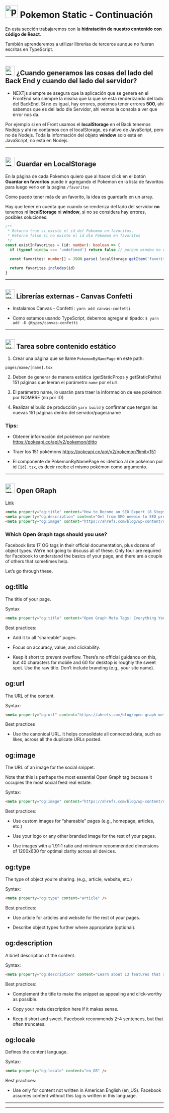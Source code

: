 # <img width="40" height="40" src="https://img.icons8.com/cute-clipart/40/pokemon.png" alt="pokemon"/>  Pokemon Static - Continuación

En esta sección trabajaremos con la **hidratación de nuestro contenido con código de React**.

También aprenderemos a utilizar librerías de terceros aunque no fueran escritas en TypeScript.

---

## <img width="30" height="30" src="https://img.icons8.com/emoji/30/memo-emoji.png" alt="memo emoji"/> ¿Cuando generamos las cosas del lado del Back End y cuando del lado del servidor?

- NEXTjs siempre se asegura que la aplicación que se genera en el FrontEnd sea siempre la misma que la que se esta renderizando del lado del BackEnd. Si no es igual, hay errores, podemos tener errores **500**, ahi sabemos que es del lado dle Servidor, ahi vemos la consola a ver que error nos da.

Por ejemplo si en el Front usamos el **localStorage** en el Back tenemos Nodejs y ahi no contamos con el localStorage, es nativo de JavaScript, pero no de Nodejs. Toda la información del objeto **window** solo está en JavaScript, no está en Nodejs.

---

## <img width="30" height="30" src="https://img.icons8.com/emoji/30/memo-emoji.png" alt="memo emoji"/> Guardar en LocalStorage

En la página de cada Pokemon quiero que al hacer click en el botón **Guardar en favoritos** puede ir agregando el Pokemon en la lista de favoritos para luego verlo en la pagina `/favorites`

Como puedo tener más de un favorito, la idea es guardarlo en un array.

Hay que tener en cuenta que cuando se renderiza del lado del servidor **no** tenemos ni **localStorage** ni **window**, si no se considera hay errores, posibles soluciones:

```TypeScript
/**
 * Retorna true si existe el id del Pokemon en favoritos.
 * Retorna false si no existe el id dle Pokemon en favoritos
 */
const existInFavorites = (id: number): boolean => {
  if (typeof window === 'undefined') return false // porque window no esta en Nodejs

  const favorites: number[] = JSON.parse( localStorage.getItem('favorites') || '[]')

  return favorites.includes(id)
}
```

---

## <img width="30" height="30" src="https://img.icons8.com/emoji/30/memo-emoji.png" alt="memo emoji"/>  Librerías externas - Canvas Confetti

- Instalamos Canvas - Confetti : `yarn add canvas-confetti`
  
- Como estamos usando TypeScript, debemos agregar el tipado: `$ yarn add -D @types/canvas-confetti`
  
---


## <img width="30" height="30" src="https://img.icons8.com/emoji/30/memo-emoji.png" alt="memo emoji"/>   Tarea sobre contenido estático

1. Crear una página que se llame ```PokemonByNamePage``` en este path:
```
pages/name/[name].tsx
```

2. Deben de generar de manera estática (getStaticProps y getStaticPaths) 151 páginas que leeran el parámetro ```name``` por el url.

3. El parámetro name, lo usarán para traer la información de ese pokémon por NOMBRE (no por ID)

4. Realizar el build de producción ```yarn build``` y confirmar que tengan las nuevas 151 páginas dentro del servidor/pages/name


### Tips:
* Obtener información del pokémon por nombre:
https://pokeapi.co/api/v2/pokemon/ditto

* Traer los 151 pokémons
https://pokeapi.co/api/v2/pokemon?limit=151

* El componente de PokemonByNamePage es idéntico al de pokémon por id ```[id].tsx```, es decir recibe el mismo pokémon como argumento.

---

##  <img width="30" height="30" src="https://img.icons8.com/emoji/30/memo-emoji.png" alt="memo emoji"/> Open GRaph

[Link](https://ahrefs.com/blog/open-graph-meta-tags/)

```html
<meta property="og:title" content="How to Become an SEO Expert (8 Steps)" />
<meta property="og:description" content="Get from SEO newbie to SEO pro in 8 simple steps." />
<meta property="og:image" content="https://ahrefs.com/blog/wp-content/uploads/2019/12/fb-how-to-become-an-seo-expert.png" />
```

### Which Open Graph tags should you use?

Facebook lists 17 OG tags in their official documentation, plus dozens of object types. We’re not going to discuss all of these. Only four are required for Facebook to understand the basics of your page, and there are a couple of others that sometimes help.

Let’s go through these.

##  og:title

The title of your page.

Syntax
```html
<meta property="og:title" content="Open Graph Meta Tags: Everything You Need to Know" />
```

Best practices:

- Add it to all “shareable” pages.

- Focus on accuracy, value, and clickability.

- Keep it short to prevent overflow. There’s no official guidance on this, but 40 characters for mobile and 60 for desktop is roughly the sweet spot.
Use the raw title. Don’t include branding (e.g., your site name).

##  og:url

The URL of the content.

Syntax:
```html
<meta property="og:url" content="https://ahrefs.com/blog/open-graph-meta-tags/" />
```

Best practices

- Use the canonical URL. It helps consolidate all connected data, such as likes, across all the duplicate URLs posted.


## og:image

The URL of an image for the social snippet. 

Note that this is perhaps the most essential Open Graph tag because it occupies the most social feed real estate.

Syntax:

```html
<meta property="og:image" content="https://ahrefs.com/blog/wp-content/uploads/2020/01/fb-open-graph-1.jpg" />
```

Best practices:

- Use custom images for “shareable” pages (e.g., homepage, articles, etc.)

- Use your logo or any other branded image for the rest of your pages.

- Use images with a 1.91:1 ratio and minimum recommended dimensions of 1200x630 for optimal clarity across all devices.

## og:type

The type of object you’re sharing. (e.g., article, website, etc.)

Syntax:

```html
<meta property="og:type" content="article" />
```

Best practices:

- Use article for articles and website for the rest of your pages.

- Describe object types further where appropriate (optional).


## og:description

A brief description of the content. 

Syntax:

```html
<meta property="og:description" content="Learn about 13 features that set Ahrefs apart from the competition." />
```

Best practices:

- Complement the title to make the snippet as appealing and click-worthy as possible.

- Copy your meta description here if it makes sense. 

- Keep it short and sweet. Facebook recommends 2-4 sentences, but that often truncates.

## og:locale

Defines the content language.

Syntax: 

```html
<meta property="og:locale" content="en_GB" />
```

Best practices: 

- Use only for content not written in American English (en_US). Facebook assumes content without this tag is written in this language.

---

---
